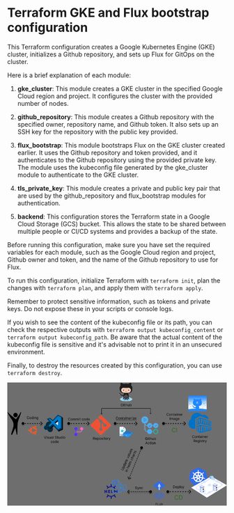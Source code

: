 # Terraform GKE and Flux bootstrap configuration

This Terraform configuration creates a Google Kubernetes Engine (GKE) cluster, initializes a Github repository, and sets up Flux for GitOps on the cluster.

Here is a brief explanation of each module:

1. **gke_cluster**: This module creates a GKE cluster in the specified Google Cloud region and project. It configures the cluster with the provided number of nodes.

2. **github_repository**: This module creates a Github repository with the specified owner, repository name, and Github token. It also sets up an SSH key for the repository with the public key provided.

3. **flux_bootstrap**: This module bootstraps Flux on the GKE cluster created earlier. It uses the Github repository and token provided, and it authenticates to the Github repository using the provided private key. The module uses the kubeconfig file generated by the gke_cluster module to authenticate to the GKE cluster.

4. **tls_private_key**: This module creates a private and public key pair that are used by the github_repository and flux_bootstrap modules for authentication.

5. **backend**: This configuration stores the Terraform state in a Google Cloud Storage (GCS) bucket. This allows the state to be shared between multiple people or CI/CD systems and provides a backup of the state.

Before running this configuration, make sure you have set the required variables for each module, such as the Google Cloud region and project, Github owner and token, and the name of the Github repository to use for Flux.

To run this configuration, initialize Terraform with `terraform init`, plan the changes with `terraform plan`, and apply them with `terraform apply`.

Remember to protect sensitive information, such as tokens and private keys. Do not expose these in your scripts or console logs. 

If you wish to see the content of the kubeconfig file or its path, you can check the respective outputs with `terraform output kubeconfig_content` or `terraform output kubeconfig_path`. Be aware that the actual content of the kubeconfig file is sensitive and it's advisable not to print it in an unsecured environment.

Finally, to destroy the resources created by this configuration, you can use `terraform destroy`.

![CI/CD Workflow](./img/FLUXCD.png)